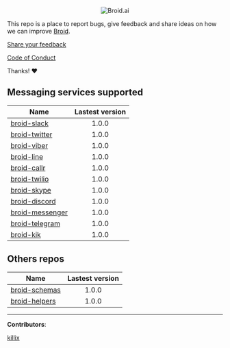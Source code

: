 <p align="center">
<img alt="Broid.ai" src="https://cloud.githubusercontent.com/assets/1795343/21583108/a17bbc6a-d03f-11e6-8f8b-c0b0ab262969.png">
</p>

This repo is a place to report bugs, give feedback and share ideas on how we can improve [Broid](http://www.broid.ai).

[Share your feedback](https://github.com/broidhq/broid-feedback/issues/new)

[Code of Conduct](http://contributor-covenant.org/version/1/2/0/)

Thanks!  :heart:


## Messaging services supported

| Name             | Lastest version    |
| ---------------- |:------------------:|
| [broid-slack](https://github.com/broidhq/broid-slack)      | 1.0.0               |
| [broid-twitter](https://github.com/broidhq/broid-twitter)      | 1.0.0               |
| [broid-viber](https://github.com/broidhq/broid-viber)      | 1.0.0               |
| [broid-line](https://github.com/broidhq/broid-line)      | 1.0.0               |
| [broid-callr](https://github.com/broidhq/broid-callr)      | 1.0.0               |
| [broid-twilio](https://github.com/broidhq/broid-twilio)      | 1.0.0               |
| [broid-skype](https://github.com/broidhq/broid-skype)      | 1.0.0               |
| [broid-discord](https://github.com/broidhq/broid-discord)      | 1.0.0               |
| [broid-messenger](https://github.com/broidhq/broid-messenger)      | 1.0.0               |
| [broid-telegram](https://github.com/broidhq/broid-telegram)      | 1.0.0               |
| [broid-kik](https://github.com/broidhq/broid-kik)      | 1.0.0               |

## Others repos
| Name             | Lastest version    |
| ---------------- |:------------------:|
| [broid-schemas](https://github.com/broidhq/broid-schemas)      | 1.0.0               |
| [broid-helpers](https://github.com/broidhq/broid-helpers)      | 1.0.0               |

___

__Contributors__:

[killix](https://github.com/killix)
